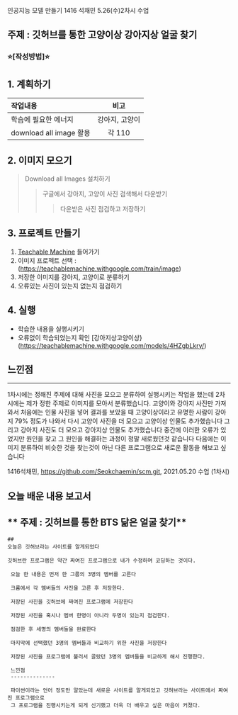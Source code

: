  인공지능 모델 만들기 1416 석채민
 5.26(수)2차시 수업
 
 ## 주제 : 깃허브를 통한 고양이상 강아지상 얼굴 찾기 
 
 
### :star:[작성방법]:star:

## 1. 계획하기
작업내용|비고|
:---|:---:|
학습에 필요한 에너지|강아지, 고양이|
download all image 활용|각 110|

## 2. 이미지 모으기
> Download all Images 설치하기
>  > 구글에서 강아지, 고양이 사진 검색해서 다운받기
>  >  > 다운받은 사진 점검하고 저장하기

## 3. 프로젝트 만들기
 1)  [Teachable Machine](https://teachablemachine.withgoogle.com/) 들어가기
 2)  이미지 프로젝트 선택 : (https://teachablemachine.withgoogle.com/train/image) 
 3) 저장한 이미지를 강아지, 고양이로 분류하기
 4) 오류있는 사진이 있는지 없는지 점검하기
 
 
 ## 4. 실행
  * 학습한 내용을 실행시키기
  * 오류없이 학습되었는지 확인
  [강아지상고양이상}(https://teachablemachine.withgoogle.com/models/4HZgbLkry/)
  
  
 ## 느낀점
 ---
 1차시에는 정해진 주제에 대해 사진을 모으고 분류하여 실행시키는 작업을 했는데 2차시에는 제가 정한 주제로 이미지를 모아서 분류했습니다.
 고양이와 강아지 사진만 가져와서 처음에는 인물 사진을 넣어 결과를 보았을 때 고양이상이라고 유명한 사람이 강아지 79% 정도가 나와서
 다시 고양이 사진을 더 모으고 고양이상 인물도 추가했습니다 그리고 강아지 사진도 더 모으고 강아지상 인물도 추가했습니다
 중간에 이러한 오류가 있었지만 원인을 찾고 그 원인을 해결하는 과정이 정말 새로웠던것 같습니다 다음에는 이미지 분류하여 비슷한 것을 찾는것이 아닌
 다른 프로그램으로 새로운 활동을 해보고 싶습니다
  
   



























1416석채민, https://github.com/Seokchaemin/scm.git,
2021.05.20 수업 (1차시)

오늘 배운 내용 보고서
-------------
## ** 주제 : 깃허브를 통한 BTS 닮은 얼굴 찾기**


~~~
##
오늘은 깃허브라는 사이트를 알게되었다

깃허브란 프로그램은 약간 짜여진 프로그램으로 내가 수정하며 코딩하는 것이다.

 오늘 한 내용은 먼저 한 그룹의 3명의 멤버를 고른다
 
 크롬에서 각 멤버들의 사진을 고른 후 저장한다.
 
 저장된 사진을 깃허브에 짜여진 프로그램에 저장한다
 
 저장된 사진을 혹시나 멤버 한명이 아니라 두명이 있는지 점검한다.
 
 점검한 후 세명의 멤버들을 완료한다
 
 마지막에 선택했던 3명의 멤버들과 비교하기 위한 사진을 저장한다
 
 저장된 사진을 프로그램에 불러서 골랐던 3명의 멤버들을 비교하게 해서 진행한다.
 
 느낀점
 --------------
 
 파이썬이라는 언어 정도만 알았는데 새로운 사이트를 알게되었고 깃허브라는 사이트에서 짜여진 프로그램으로
 그 프로그램을 진행시키는게 되게 신기했고 더욱 더 배우고 싶은 마음이 커졌다.







